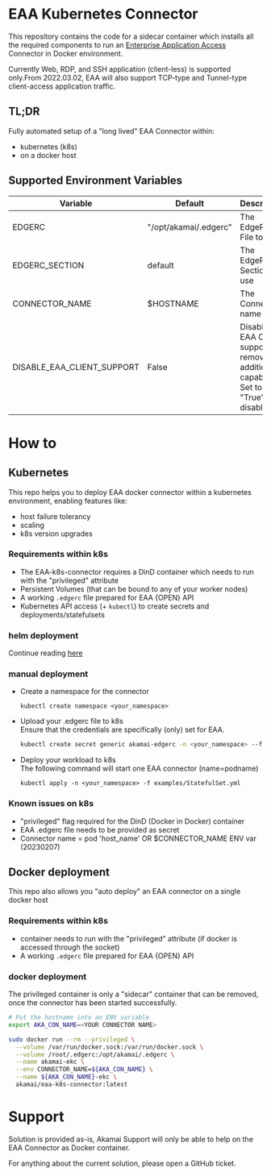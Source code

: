 # EAA Kubernetes Connector
This repository contains the code for a sidecar container which installs all the required components to run an [Enterprise Application Access](https://www.akamai.com/products/enterprise-application-access) Connector in Docker environment. 

Currently Web, RDP, and SSH application (client-less) is supported only.From 2022.03.02, EAA will also support TCP-type and Tunnel-type client-access application traffic.


## TL;DR
Fully automated setup of a "long lived" EAA Connector within:
- kubernetes (k8s)
- on a docker host


## Supported Environment Variables 

| Variable       | Default | Description                                                                                    |
|----------------|---------|------------------------------------------------------------------------------------------------|
|EDGERC | "/opt/akamai/.edgerc" | The EdgeRC File to use                                                                         |
| EDGERC_SECTION | default | The EdgeRC Section to use                                                                      | 
| CONNECTOR_NAME | $HOSTNAME | The Connector name                                                                             |
| DISABLE_EAA_CLIENT_SUPPORT | False | Disabling EAA Client support by removing additional capabilities <br>Set to "True" to disable. | 



# How to
## Kubernetes
This repo helps you to deploy EAA docker connector within a kubernetes environment, enabling features like:
 - host failure tolerancy
 - scaling
 - k8s version upgrades

### Requirements within k8s
- The EAA-k8s-connector requires a DinD container which needs to run with the "privileged" attribute
- Persistent Volumes (that can be bound to any of your worker nodes)
- A working `.edgerc` file prepared for EAA {OPEN} API
- Kubernetes API access (+ `kubectl`) to create secrets and deployments/statefulsets

### helm deployment  
Continue reading [here](helm/README.md)

### manual deployment

- Create a namespace for the connector  
  ```text
  kubectl create namespace <your_namespace>
  ```

- Upload your .edgerc file to k8s  
  Ensure that the credentials are specifically (only) set for EAA.
    ```bash
    kubectl create secret generic akamai-edgerc -n <your_namespace> --from-file=edgerc=/home/username/.edgerc
    ```

- Deploy your workload to k8s  
The following command will start one EAA connector (name=podname)
  ```text
  kubectl apply -n <your_namespace> -f examples/StatefulSet.yml
  ```
  
### Known issues on k8s

- "privileged" flag required for the DinD (Docker in Docker) container
- EAA .edgerc file needs to be provided as secret
- Connector name = pod 'host_name' OR  $CONNECTOR_NAME ENV var (20230207)

## Docker deployment
This repo also allows you "auto deploy" an EAA connector on a single docker host

### Requirements within k8s
- container needs to run with the "privileged" attribute (if docker is accessed through the socket)
- A working `.edgerc` file prepared for EAA {OPEN} API

### docker deployment
The privileged container is only a "sidecar" container that can be removed, once the connector has been started successfully.
```bash
# Put the hostname into an ENV variable 
export AKA_CON_NAME=<YOUR CONNECTOR NAME>

sudo docker run --rm --privileged \
  --volume /var/run/docker.sock:/var/run/docker.sock \
  --volume /root/.edgerc:/opt/akamai/.edgerc \
  --name akamai-ekc \
  --env CONNECTOR_NAME=${AKA_CON_NAME} \
  --name ${AKA_CON_NAME}-ekc \
  akamai/eaa-k8s-connector:latest
```

# Support

Solution is provided as-is, Akamai Support will only be able to help on the EAA Connector as Docker container.

For anything about the current solution, please open a GitHub ticket.
